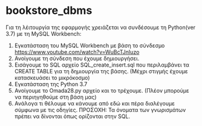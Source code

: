 # bookstore_dbms

Για τη λέιτουργία της εφαρμογής χρειάζεται να συνδέσουμε τη Python(ver 3.7) με τη MySQL Workbench:
1.	Εγκατάσταση του MySQL Workbench με βάση το σύνδεσμο https://www.youtube.com/watch?v=WuBcTJnIuzo
2.	Ανοίγουμε τη σύνδεση που έχουμε δημιουργήσει.
3.	Εισάγουμε το SQL αρχείο SQL_create_insert.sql που περιλαμβάνει τα CREATE TABLE για τη δημιουργία της βάσης.
(Μέχρι στιγμής έχουμε κατασκευάσει το μικρόκοσμο)
4.	Εγκατάσταση της Python 3.7
5.	Ανοίγουμε το Omada28.py αρχείο και το τρέχουμε.
(Πλέον μπορούμε να περιηγηθούμε στη βάση μας)
6.	Ανάλογα τι θέλουμε να κάνουμε από εδώ και πέρα διαλέγουμε σύμφωνα με τις οδηγίες.
ΠΡΟΣΟΧΗ: Τα όνοματα των γνωρισμάτων πρέπει να δίνονται όπως ορίζονται στην SQL.

